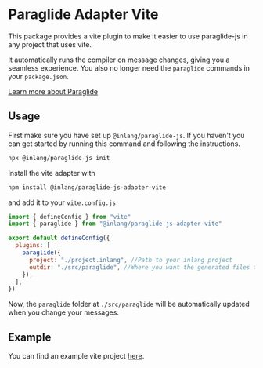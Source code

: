 # Paraglide Adapter Vite

This package provides a vite plugin to make it easier to use paraglide-js in any project that uses vite.

It automatically runs the compiler on message changes, giving you a seamless experience.
You also no longer need the `paraglide` commands in your `package.json`.

[Learn more about Paraglide](https://inlang.com/m/gerre34r/library-inlang-paraglideJs)

## Usage

First make sure you have set up `@inlang/paraglide-js`. If you haven't you can get started by running
this command and following the instructions.

```bash
npx @inlang/paraglide-js init
```

Install the vite adapter with

```bash
npm install @inlang/paraglide-js-adapter-vite
```

and add it to your `vite.config.js`

```js
import { defineConfig } from "vite"
import { paraglide } from "@inlang/paraglide-js-adapter-vite"

export default defineConfig({
  plugins: [
    paraglide({
      project: "./project.inlang", //Path to your inlang project
      outdir: "./src/paraglide", //Where you want the generated files to be placed
    }),
  ],
})
```

Now, the `paraglide` folder at `./src/paraglide` will be automatically updated when you change your messages.

## Example

You can find an example vite project [here](https://github.com/opral/monorepo/tree/main/inlang/source-code/paraglide/paraglide-js-adapter-vite/example).
